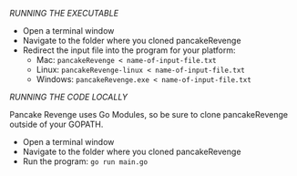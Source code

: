 *RUNNING THE EXECUTABLE*
- Open a terminal window
- Navigate to the folder where you cloned pancakeRevenge
- Redirect the input file into the program for your platform: 
  - Mac: `pancakeRevenge < name-of-input-file.txt`
  - Linux: `pancakeRevenge-linux < name-of-input-file.txt`
  - Windows: `pancakeRevenge.exe < name-of-input-file.txt`

*RUNNING THE CODE LOCALLY*

Pancake Revenge uses Go Modules, so be sure to clone pancakeRevenge outside of your GOPATH.

- Open a terminal window
- Navigate to the folder where you cloned pancakeRevenge
- Run the program: `go run main.go`